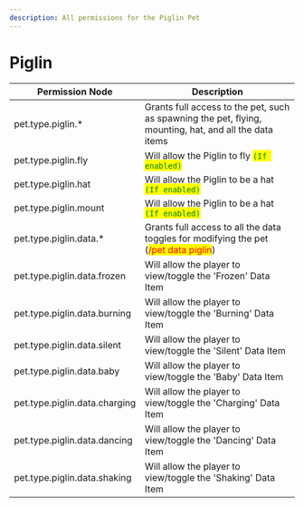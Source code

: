 ```yaml
---
description: All permissions for the Piglin Pet
---
```



# Piglin
| Permission Node | Description |
| - | - |
| pet.type.piglin.* | Grants full access to the pet, such as spawning the pet, flying, mounting, hat, and all the data items |
| pet.type.piglin.fly | Will allow the Piglin to fly <mark style="color:green;">`(If enabled)`</mark> |
| pet.type.piglin.hat | Will allow the Piglin to be a hat <mark style="color:green;">`(If enabled)`</mark> |
| pet.type.piglin.mount | Will allow the Piglin to be a hat <mark style="color:green;">`(If enabled)`</mark> |
| pet.type.piglin.data.* | Grants full access to all the data toggles for modifying the pet (<mark style="color:red;">/pet data piglin</mark>) |
| pet.type.piglin.data.frozen | Will allow the player to view/toggle the 'Frozen' Data Item |
| pet.type.piglin.data.burning | Will allow the player to view/toggle the 'Burning' Data Item |
| pet.type.piglin.data.silent | Will allow the player to view/toggle the 'Silent' Data Item |
| pet.type.piglin.data.baby | Will allow the player to view/toggle the 'Baby' Data Item |
| pet.type.piglin.data.charging | Will allow the player to view/toggle the 'Charging' Data Item |
| pet.type.piglin.data.dancing | Will allow the player to view/toggle the 'Dancing' Data Item |
| pet.type.piglin.data.shaking | Will allow the player to view/toggle the 'Shaking' Data Item |

